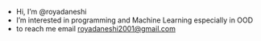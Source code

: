 - Hi, I’m @royadaneshi
- I’m interested in programming and Machine Learning especially in OOD 
- to reach me email royadaneshi2001@gmail.com

<!---
royadaneshi/royadaneshi is a ✨ special ✨ repository because its `README.md` (this file) appears on your GitHub profile.
You can click the Preview link to take a look at your changes.
--->
